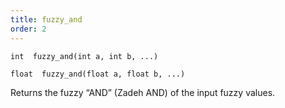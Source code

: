```yaml
---
title: fuzzy_and
order: 2
---
```

`int  fuzzy_and(int a, int b, ...)`

`float  fuzzy_and(float a, float b, ...)`

Returns the fuzzy “AND” (Zadeh AND) of the input fuzzy values.
